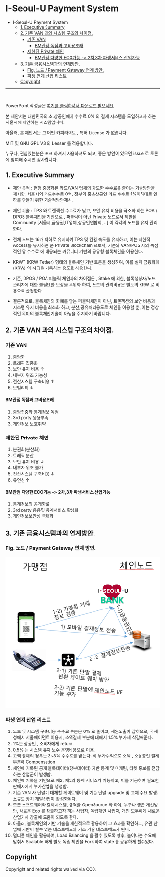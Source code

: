 # I-Seoul-U Payment System

- [I-Seoul-U Payment System](#i-seoul-u-payment-system)
  * [1. Executive Summary](#1-executive-summary)
  * [2. 기존 VAN 과의 시스템 구조의 차이점.](#2----van---------------)
    + [기존 VAN](#---van)
      - [BM관점 독점과 고비용초래](#bm------------)
    + [제한된 Private 체인](#----private---)
      - [BM관점 다양한 ECO가능 -> 2차,3차 파생서비스 산업가능](#bm-------eco------2--3------------)
  * [3. 기존 금융시스템과의 연계방안.](#3----------------)
    + [Fig. 노드 / Payment Gateway 연계 방안.](#fig------payment-gateway------)
    + [파생 연계 산업 리스트](#------------)
  * [Copyright](#copyright)


------------------------------
<br>

PowerPoint 작성글은 [여기를 클릭하셔서 다운로드 받으세요](https://github.com/tao-foundation/i-seoul-u-payment-system/blob/master/documents/%EC%84%9C%EC%9A%B8%EC%8B%9C-%EC%B9%B4%EB%93%9C%EC%88%98%EC%88%98%EB%A3%8C0%ED%94%84%EB%A1%9C-%EA%B2%B0%EC%A0%9C%EC%8B%9C%EC%8A%A4%ED%85%9C%20%EC%95%84%ED%82%A4%ED%85%8D%EC%B3%90-v0.5.pptx "pptx")
    
본 제안서는 대한민국의 소.상공인에게 수수료 0% 의 결제 시스템을 도입하고자 하는 서울시에 제안하는 시스템입니다.

아울러, 본 제안서는 그 어떤 카피라이트 , 특허 License 가 없습니다.

MIT 및 GNU GPL V3 의 Lesser 를 적용합니다.

누구나, 관심있는분은 포크 하셔서 사용하셔도 되고, 좋은 방안이 있으면 issue 로 토론에 참여해 주시면 감사합니다.

## 1. Executive Summary

 - 제안 목적 : 현행 중앙화된 카드/VAN 업체의 과도한 수수료를 줄이는 기술방안을 제시함. 서울시의 카드수수료 0%, 정부의 중소상공인 카드 수수료 1%이하대로 인하를 만들기 위한 기술적방안제시.

 - 제안 기술 : TPS 와 트랜잭션 수수료가 낮고, 보안 유지 비용을 극소화 하는 POA / DPOS 블록체인을 기반으로 , 퍼블릭이 아닌 Private 노드로서 제한된 Community [서울시,금융권,IT업체,상공인연합회, ..] 이 각각의 노드를 유지 관리한다.

 - 전체 노드는 16개 이하로 유지하여 TPS 및 컨펌 속도를 유지하고, 이는 제한적 Access를 유지하는 준 Private Blockchain 으로서, 기존의 VAN/POS 사의 독점적인 망 수수료 에 대응되는 커뮤니티 기반의 공유형 블록체인을 이용한다.

 - KRWT (KRW Tether) 형태의 블록체인 기반 토큰을 생성하여, 이를 실제 금융화폐 (KRW) 의 지급을 기록하는 용도로 사용한다.

 - 기존, DPOS / POA 퍼블릭 체인과의 차이점은 , Stake 에 의한, 블록생성자/노드 관리자에 대한 불필요한 보상을 무위화 하여, 노드의 관리비용은 별도의 KRW 로 비용으로 산정한다.

 - 결론적으로, 블록체인의 화폐를 담는 퍼블릭체인이 아닌, 트랜잭션의 보안 비용과 시스템 유지 비용을 최소화 하고, 분산,공유처리용도로 체인을 이용할 뿐, 이는 정상적인 의미의 블록체인기술이 아님을 주지하기 바랍니다.

## 2. 기존 VAN 과의 시스템 구조의 차이점.

 ### 기존 VAN 

 1) 중앙화
 2) 트래픽 집중화
 3) 보안 유지 비용 ↑
 4) 내부자 위조 가능성
 5) 전산시스템 구축비용 ↑
 6) 모빌리티 ↓

  #### BM관점 독점과 고비용초래

  1) 중앙집중화 통계정보 독점
  2) 3rd party 응용부족
  3) 개인정보 보호취약


 ### 제한된 Private 체인

 1) 분권화(분산화)
 2) 트래픽 분산 
 3) 보안 유지 비용 ↓
 4) 내부자 위조 불가
 5) 전산시스템 구축비용 ↓
 6) 유연성 ↑

  #### BM관점 다양한 ECO가능 -> 2차,3차 파생서비스 산업가능

  1) 통계정보의 공개화로
  2) 3rd party 응용및 통계서비스 활성화
  3) 개인정보보안성 극대화

## 3. 기존 금융시스템과의 연계방안.

  ### Fig. 노드 / Payment Gateway 연계 방안.
  ![](assets/payment-node-interface.PNG)

 ### 파생 연계 산업 리스트

  1) 노드 및 시스템 구축비용 수수료 부분은 0% 로 줄이고, 세원노출이 잡히므로, 국세청에서 서울페이먼트 이용시, 소액결제 부분에 대해서 1.5% 부가세 삭감해준다.
  2) 1%는 상공인 , 소비자에게 return.
  3) 0.5% 는 시스템 유지 보수 운영비용으로 이용.
  4) 고액 결제의 경우는 2~3% 수수료를 받는다. 이 부가수익으로 소액 , 소상공인 결제 부분에 Compensation
  5) 체인에 기록된 공개 블록데이터(장부데이터) 기반 통계 및 마케팅, 타켓 홍보를 전담하는 산업군이 발생함.
  6) 체인에 기록을 기반으로 제2, 제3의 통계 서비스가 가능하고, 이를 가공하여 필요한 판매자에게 부가산업을 생성함.
  7) 기존 VAN 사 단말기 대체할 게이트웨이 및 기존 단말 upgrade 및 교체 수요 발생. <br>
  소규모 장치 개발산업이 활성화된다.
  8) 모든 소프트웨어와 결제시스템, 규격을 OpenSource 화 하여, 누구나 좋은 개선방안, 새로운 Eco 를 창출하고자 하는 사업자, 독립개인 사업자, 개인 모두에게 새로운 산업가치 창출에 도움이 되도록 한다.
  9) 아울러, 블록체인의 기반 기술을 제한적으로 활용하여 그 효과를 확인하고, 유관 산업에 기반이 될수 있는 테스트베드와 기초 기술 테스트베드가 된다.
  10) 멀티플 체인을 활용하여, Load Balancing 을 활수 있도록 향후, 늘어나는 수요에 맞춰서 Scalable 하게 별도 독립 체인을 Fork 하여 state 를 공유하게 할수있다.


## Copyright
Copyright and related rights waived via CC0.




  



